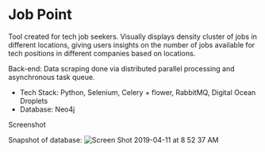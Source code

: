 # Job Point

Tool created for tech job seekers. Visually displays density cluster of jobs in different locations, giving users insights on the number of jobs available for tech positions in different companies based on locations.

Back-end:
Data scraping done via distributed parallel processing and asynchronous task queue.

- Tech Stack: Python, Selenium, Celery + flower, RabbitMQ, Digital Ocean Droplets
- Database: Neo4j

Screenshot

Snapshot of database:
![Screen Shot 2019-04-11 at 8 52 37 AM](https://user-images.githubusercontent.com/25471759/55959307-84f3b980-5c38-11e9-8f45-a8ab848f04c9.png)
